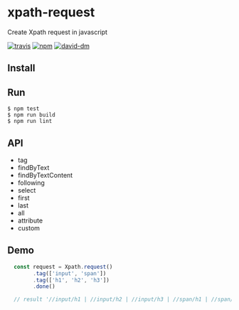 # xpath-request 

Create Xpath request in javascript

[![travis](https://travis-ci.org/alexandre-garrec/xpath-request.svg)](https://travis-ci.org/alexandre-garrec/xpath-request) [![npm](https://img.shields.io/npm/v/xpath-request-js.svg?style=flat-square)](https://www.npmjs.com/package/xpath-request-js)  [![david-dm](https://david-dm.org/alexandre-garrec/xpath-request.svg)](https://david-dm.org/alexandre-garrec/xpath-request)
## Install

## Run
```console
$ npm test
$ npm run build
$ npm run lint
```


## API

 * tag 
 * findByText 
 * findByTextContent 
 * following 
 * select 
 * first 
 * last 
 * all 
 * attribute 
 * custom 

## Demo


```javascript
  const request = Xpath.request()
		.tag(['input', 'span'])
		.tag(['h1', 'h2', 'h3'])
		.done()

  // result '//input/h1 | //input/h2 | //input/h3 | //span/h1 | //span/h2 | //span/h3'
```